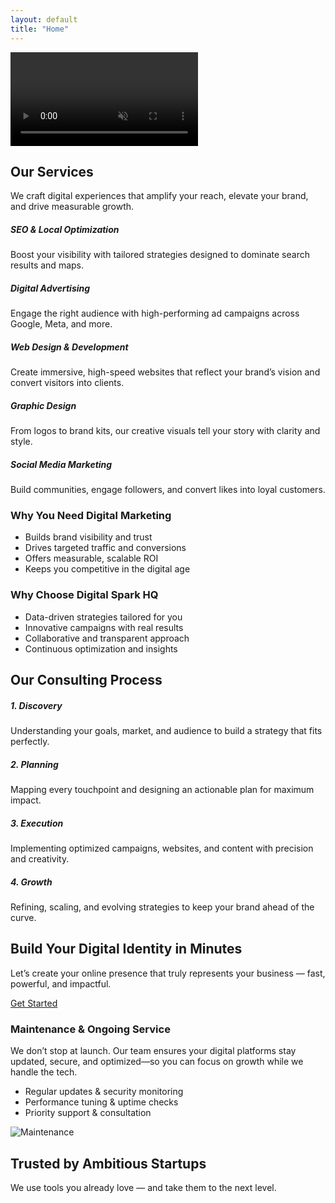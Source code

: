 ```yaml
---
layout: default
title: "Home"
---
```


<!-- Hero Section -->
<section id="hero" class="position-relative">
<video 
  id="heroVideo"
  autoplay 
  muted 
  loop 
  playsinline 
  preload="auto" 
  class="w-100 vh-100 object-fit-cover" 
  disablepictureinpicture 
  controlslist="nodownload nofullscreen noremoteplayback"
>
  <source src="{{ '/assets/videos/hero.mp4' | relative_url }}" type="video/mp4">
</video>
    <div class="scroll-down text-center position-absolute bottom-0 start-50 translate-middle-x mb-4">
    <a href="#services" class="text-white"><i class="fa fa-angle-down fa-2x"></i></a>
  </div>
</section>

<!-- Services Section -->
<section id="services" class="py-5 text-white text-center position-relative">
  <div class="container fade-in">
    <h2 class="fw-bold gradient-text mb-4">Our Services</h2>
    <p class="lead mb-5">We craft digital experiences that amplify your reach, elevate your brand, and drive measurable growth.</p>
    <div class="row justify-content-center g-4">
      <div class="col-md-4 col-sm-6">
        <div class="p-4 bg-dark rounded-4 h-100 service-card fade-in">
          <i class="fa fa-search fa-2x mb-3 text-primary"></i>
          <h5>SEO & Local Optimization</h5>
          <p>Boost your visibility with tailored strategies designed to dominate search results and maps.</p>
        </div>
      </div>
      <div class="col-md-4 col-sm-6">
        <div class="p-4 bg-dark rounded-4 h-100 service-card fade-in">
          <i class="fa fa-bullhorn fa-2x mb-3 text-primary"></i>
          <h5>Digital Advertising</h5>
          <p>Engage the right audience with high-performing ad campaigns across Google, Meta, and more.</p>
        </div>
      </div>
      <div class="col-md-4 col-sm-6">
        <div class="p-4 bg-dark rounded-4 h-100 service-card fade-in">
          <i class="fa fa-bullhorn fa-2x mb-3 text-primary"></i>
          <h5>Web Design & Development</h5>
          <p>Create immersive, high-speed websites that reflect your brand’s vision and convert visitors into clients.</p>
        </div>
      </div>
      <div class="col-md-4 col-sm-6">
        <div class="p-4 bg-dark rounded-4 h-100 service-card fade-in">
          <i class="fa fa-bullhorn fa-2x mb-3 text-primary"></i>
          <h5>Graphic Design</h5>
          <p>From logos to brand kits, our creative visuals tell your story with clarity and style.</p>
        </div>
      </div>
      <div class="col-md-4 col-sm-6">
        <div class="p-4 bg-dark rounded-4 h-100 service-card fade-in">
          <i class="fa fa-bullhorn fa-2x mb-3 text-primary"></i>
          <h5>Social Media Marketing</h5>
          <p>Build communities, engage followers, and convert likes into loyal customers.</p>
        </div>
      </div>
    </div>
  </div>
</section>

<!-- Why Digital Marketing vs Why Digital Spark HQ -->
<section id="why-digital" class="py-5 position-relative text-white">
  <div class="container fade-in">
    <div class="row align-items-center g-5">
      <div class="col-lg-6">
        <h3 class="fw-bold gradient-text mb-3">Why You Need Digital Marketing</h3>
        <ul class="list-unstyled">
          <li><i class="fa fa-check text-primary me-2"></i> Builds brand visibility and trust</li>
          <li><i class="fa fa-check text-primary me-2"></i> Drives targeted traffic and conversions</li>
          <li><i class="fa fa-check text-primary me-2"></i> Offers measurable, scalable ROI</li>
          <li><i class="fa fa-check text-primary me-2"></i> Keeps you competitive in the digital age</li>
        </ul>
      </div>
      <div class="col-lg-6">
        <h3 class="fw-bold gradient-text mb-3">Why Choose Digital Spark HQ</h3>
        <ul class="list-unstyled">
          <li><i class="fa fa-bolt text-primary me-2"></i> Data-driven strategies tailored for you</li>
          <li><i class="fa fa-lightbulb text-primary me-2"></i> Innovative campaigns with real results</li>
          <li><i class="fa fa-users text-primary me-2"></i> Collaborative and transparent approach</li>
          <li><i class="fa fa-chart-line text-primary me-2"></i> Continuous optimization and insights</li>
        </ul>
      </div>
    </div>
  </div>
</section>

<!-- Consulting Process -->
<section id="process" class="py-5 text-center text-white position-relative">
  <div class="container fade-in">
    <h2 class="fw-bold gradient-text mb-5">Our Consulting Process</h2>
    <div class="row g-4">
      <div class="col-md-3">
        <div class="process-step p-4 bg-dark rounded-4 h-100 fade-in">
          <i class="fa fa-comments fa-2x mb-3 text-primary"></i>
          <h5>1. Discovery</h5>
          <p>Understanding your goals, market, and audience to build a strategy that fits perfectly.</p>
        </div>
      </div>
      <div class="col-md-3">
        <div class="process-step p-4 bg-dark rounded-4 h-100 fade-in">
          <i class="fa fa-pencil-alt fa-2x mb-3 text-primary"></i>
          <h5>2. Planning</h5>
          <p>Mapping every touchpoint and designing an actionable plan for maximum impact.</p>
        </div>
      </div>
      <div class="col-md-3">
        <div class="process-step p-4 bg-dark rounded-4 h-100 fade-in">
          <i class="fa fa-cogs fa-2x mb-3 text-primary"></i>
          <h5>3. Execution</h5>
          <p>Implementing optimized campaigns, websites, and content with precision and creativity.</p>
        </div>
      </div>
      <div class="col-md-3">
        <div class="process-step p-4 bg-dark rounded-4 h-100 fade-in">
          <i class="fa fa-sync-alt fa-2x mb-3 text-primary"></i>
          <h5>4. Growth</h5>
          <p>Refining, scaling, and evolving strategies to keep your brand ahead of the curve.</p>
        </div>
      </div>
    </div>
  </div>
</section>

<!-- Build Your Digital Identity CTA -->
<section id="build-identity" class="py-5 text-center text-white position-relative">
  <div class="container fade-in">
    <h2 class="fw-bold gradient-text mb-4">Build Your Digital Identity in Minutes</h2>
    <p class="lead mb-4">Let’s create your online presence that truly represents your business — fast, powerful, and impactful.</p>
    <a href="{{ '/contact' | relative_url }}" class="btn btn-primary px-4 py-2 rounded-pill">Get Started</a>
  </div>
</section>

<!-- Maintenance & Service -->
<section id="maintenance" class="py-5 position-relative text-white">
  <div class="container fade-in">
    <div class="row align-items-center g-5">
      <div class="col-lg-6 fade-in">
        <h3 class="fw-bold gradient-text mb-3">Maintenance & Ongoing Service</h3>
        <p>We don’t stop at launch. Our team ensures your digital platforms stay updated, secure, and optimized—so you can focus on growth while we handle the tech.</p>
        <ul class="list-unstyled">
          <li><i class="fa fa-shield-alt text-primary me-2"></i> Regular updates & security monitoring</li>
          <li><i class="fa fa-rocket text-primary me-2"></i> Performance tuning & uptime checks</li>
          <li><i class="fa fa-handshake text-primary me-2"></i> Priority support & consultation</li>
        </ul>
      </div>
      <div class="col-lg-6 text-center fade-in">
        <img src="{{ '/assets/images/maintenance.png' | relative_url }}" alt="Maintenance" class="img-fluid rounded-4">
      </div>
    </div>
  </div>
</section>

<!-- Tools We Use -->
<section id="tools" class="py-5 text-center text-white position-relative overflow-hidden">
  <div class="container fade-in">
    <h2 class="fw-bold gradient-text mb-2">Trusted by Ambitious Startups</h2>
    <p class="text-light mb-4">We use tools you already love — and take them to the next level.</p>
    <div class="tools-slider d-flex align-items-center justify-content-center gap-5">
      <i class="fab fa-google fa-2x"></i>
      <i class="fab fa-wordpress fa-2x"></i>
      <i class="fab fa-shopify fa-2x"></i>
      <i class="fab fa-facebook fa-2x"></i>
      <i class="fab fa-instagram fa-2x"></i>
      <i class="fab fa-youtube fa-2x"></i>
      <i class="fab fa-mailchimp fa-2x"></i>
      <i class="fab fa-figma fa-2x"></i>
      <i class="fab fa-linkedin fa-2x"></i>
    </div>
  </div>
</section>
